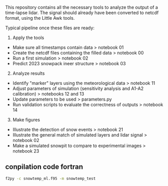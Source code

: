 This repository contains all the necessary tools to analyze the output of a time-lapse lidar.
The signal should already have been converted to netcdf format, using the Little Awk tools.

Typical pipeline once these files are ready:

1. Apply the tools
- Make sure all timestamps contain data > notebook 01
- Create the netcdf files containing the filled data > notebook 00
- Run a first simulation > notebook 02
- Predict 2023 snowpack ineer structure > notebook 03

2. Analyze results
- Identify "marker" layers using the meteorological data > notebook 11
- Adjust parameters of simulation (sensitivity analysis and A1-A2 calibration) > notebooks 12 and 13
- Update parameters to be used > parameters.py
- Run validation scripts to evaluate the correctness of outputs > notebook 14

3. Make figures
- Illustrate the detection of snow events > notebook 21
- Illustrate the general match of simulated layers and lidar signal > notebook 02
- Make a simulated snowpit to compare to experimental images > notebook 23

## conpilation code fortran
```sh
f2py -c snowtemp_ml.f95 -m snowtemp_test
```
